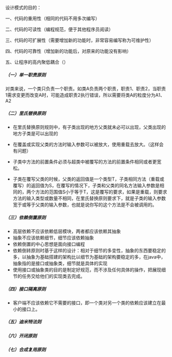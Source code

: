 设计模式的目的：

一、代码的重用性（相同的代码不用多次编写）

二、代码的可读性（编程规范，便于其他程序员阅读）

三、代码的可扩展性（需要增加新的功能时，非常容易编写称为可维护性）

四、代码的可靠性（增加新的功能后，对原来的功能没有影响）

五、让程序的高内聚低耦合（）



##### （一）单一职责原则

对类来说，一个类只负责一个职责。如类A负责两个职责，职责1、职责2，当职责1需求变更而改变A时，可能造成职责2执行错误，所以需要将类A的粒度分为A1、A2

##### （二）里氏替换原则

- 在里氏替换原则规则中，有子类出现的地方父类就未必可以出现，父类出现的地方子类是可以出现的

- 在覆盖或实现父类的方法时输入参数可以被放大，使用重载去放大。（这样会有问题）
- 子类中方法的前置条件必须与超类中被覆写的方法的前置条件相同或者更宽松。

- 子类在覆写父类的时候，父类的返回值是一个类型T，子类相同方法（重载或覆写）的返回值为S，在覆写的情况下，子类和父类的同名方法输入参数是相同的，两个方法的范围值S小于等于T，这是覆写的要求，如果是重载，则要求方法的输入类型或数量不相同，在里氏替换原则要求下，就是子类的输入参数宽于或等于父类的输入参数，也就是说你写的这个方法是不会被调用的。

##### （三）依赖倒置原则

- 高层依赖不应该依赖低层模块，两者都应该依赖其抽象
- 抽象不应该依赖细节，细节应该依赖抽象
- 依赖倒置的中心思想是面向接口编程
- 依赖倒转原则时基于这样的设计：相对于细节的多变性，抽象的东西要稳定的多，以抽象为基础搭建的架构比以细节为基础的架构要稳定的多，在java中，抽象指的是接口或抽象类，细节就是具体的实现
- 使用接口或抽象类的目的是制定好规范，而不涉及任何具体的操作，把展现细节的任务交给他们的实现类去完成。

##### （四）接口隔离原则

- 客户端不应该依赖它不需要的接口，即一个类对另一个类的依赖应该建立在最小的接口上。

##### （五）迪米特法则
##### （六）开闭原则
##### （七）合成复用原则
